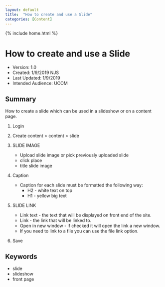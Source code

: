 ```yaml
---
layout: default
title:  "How to create and use a Slide"
categories: [Content] 
---
```


{% include home.html %}
# How to create and use a Slide
* Version: 1.0
* Created: 1/9/2019 NJS
* Last Updated: 1/9/2019
* Intended Audience: UCOM

 ## Summary

 How to create a slide which can be used in a slideshow or on a content page.

 1. Login

 2. Create content > content > slide

 3. SLIDE IMAGE
    * Upload slide image or pick previously uploaded slide 
    * click place
    * title slide image

 4. Caption
    * Caption for each slide must be formatted the following way:
        * H2 - white text on top
        * H1 - yellow big text

 5. SLIDE LINK
    * Link text - the text that will be displayed on front end of the site.
    * Link - the link that will be linked to.
    * Open in new window - if checked it will open the link a new window.
    * If you need to link to a file you can use the file link option.


 6. Save


 ## Keywords
* slide
* slideshow
* front page 



